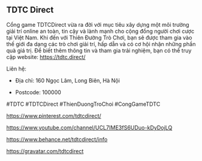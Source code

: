 ## TDTC Direct

Cổng game TDTCDirect vừa ra đời với mục tiêu xây dựng một môi trường giải trí online an toàn, tin cậy và lành mạnh cho cộng đồng người chơi cược tại Việt Nam. Khi đến với Thiên Đường Trò Chơi, bạn sẽ được tham gia vào thế giới đa dạng các trò chơi giải trí, hấp dẫn và có cơ hội nhận những phần quà giá trị. Để biết thêm thông tin và tham gia trải nghiệm, bạn có thể truy cập website: https://tdtc.direct/

Liên hệ:

- Địa chỉ: 160 Ngọc Lâm, Long Biên, Hà Nội

- Postcode: 100000

#TDTC #TDTCDirect #ThienDuongTroChoi #CongGameTDTC

https://www.pinterest.com/tdtcdirect/

https://www.youtube.com/channel/UCL7IME3fS6UDuo-kDyDojLQ

https://www.behance.net/tdtcdirect/info

https://gravatar.com/tdtcdirect
